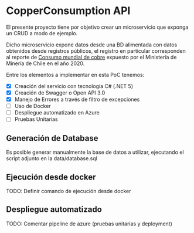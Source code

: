 # CopperConsumption API

El presente proyecto tiene por objetivo crear un microservicio que exponga un CRUD a modo de ejemplo.

Dicho microservicio expone datos desde una BD alimentada con datos obtenidos desde registros públicos, el registro en particular corresponden al reporte de [Consumo mundial de cobre](https://datos.gob.cl/dataset/consumo-mundial-de-cobre) expuesto por el Ministería de Minería de Chile en el año 2020.

Entre los elementos a implementar en esta PoC tenemos:
- [x] Creación del servicio con tecnología C# (.NET 5)
- [x] Creación de Swagger o Open API 3.0
- [x] Manejo de Errores a través de filtro de excepciones
- [ ] Uso de Docker
- [ ] Despliegue automatizado en Azure
- [ ] Pruebas Unitarias

## Generación de Database
Es posible generar manualmente la base de datos a utilizar, ejecutando el script adjunto en la data/database.sql

## Ejecución desde docker
TODO: Definir comando de ejecución desde docker

## Despliegue automatizado
TODO: Comentar pipeline de azure (pruebas unitarias y deployment)



